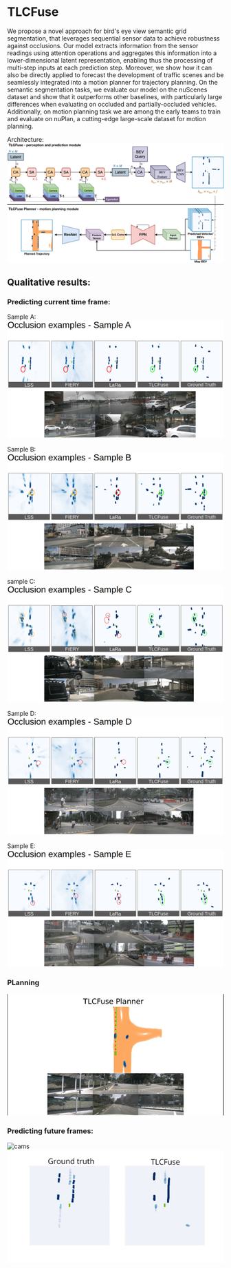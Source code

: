 # TLCFuse
We propose a novel approach for bird's eye view semantic grid segmentation, that leverages sequential sensor data to achieve robustness against occlusions. Our model extracts information from the sensor readings using attention operations and aggregates this information into a lower-dimensional latent representation, enabling thus the processing of multi-step inputs at each prediction step. Moreover, we show how it can also be directly applied to forecast the development of traffic scenes and be seamlessly integrated into a motion planner for trajectory planning. On the semantic segmentation tasks, we evaluate our model on the nuScenes dataset and show that it outperforms other baselines, with particularly large differences when evaluating on occluded and partially-occluded vehicles. Additionally, on motion planning task we are among the early teams to train and evaluate on nuPlan, a cutting-edge large-scale dataset for motion planning.

Architecture: 
![Architecture](imgs/TLCFuse_pipeline.png)

## Qualitative results:

### Predicting current time frame:
Sample A:
![Sample A](imgs/sample_a.png)

Sample B: 
![Sample B](imgs/sample_b.png)

sample C:
![Sample C](imgs/sample_c.png)

Sample D: 
![Sample D](imgs/sample_d.png)

Sample E:
![Sample E](imgs/sample_e.png)

### PLanning
[![Planning](imgs/planning_00001.png)](https://youtu.be/-tTrlZeFsvs)

### Predicting future frames:
![cams](imgs/cams_forecasting.gif) ![prediction](imgs/qualitative_forecasting.gif)

